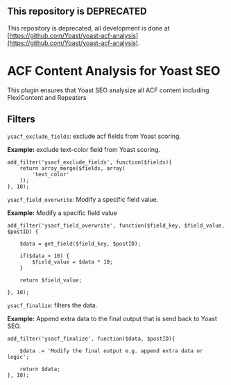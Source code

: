 ## This repository is DEPRECATED
This repository is deprecated, all development is done at [https://github.com/Yoast/yoast-acf-analysis](https://github.com/Yoast/yoast-acf-analysis).
# ACF Content Analysis for Yoast SEO
This plugin ensures that Yoast SEO analysize all ACF content including FlexiContent and Repeaters

## Filters
`ysacf_exclude_fields`: exclude acf fields from Yoast scoring.


**Example:** exclude text-color field from Yoast scoring.

```
add_filter('ysacf_exclude_fields', function($fields){
    return array_merge($fields, array(
        'text_color'
    ));
}, 10);
```

`ysacf_field_overwrite`: Modify a specific field value.


**Example:** Modify a specific field value

```
add_filter('ysacf_field_overwrite', function($field_key, $field_value, $postID) {

    $data = get_field($field_key, $postID);
    
    if($data > 10) {
        $field_value = $data * 10;
    }

    return $field_value;

}, 10);
```

`ysacf_finalize`: filters the data.


**Example:** Append extra data to the final output that is send back to Yoast SEO.

```
add_filter('ysacf_finalize', function($data, $postID){
    
    $data .= 'Modify the final output e.g. append extra data or logic';
    
    return $data;
}, 10);
```